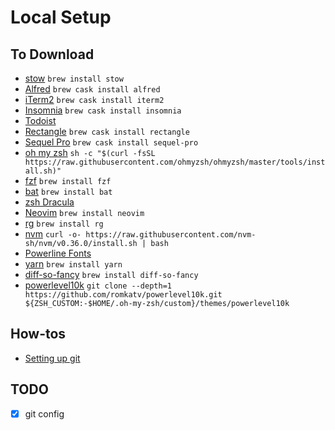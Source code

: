 # Local Setup

## To Download

- [stow](https://www.gnu.org/software/stow/) `brew install stow`
- [Alfred](https://www.alfredapp.com/) `brew cask install alfred`
- [iTerm2](https://www.iterm2.com/) `brew cask install iterm2`
- [Insomnia](https://insomnia.rest/) `brew cask install insomnia`
- [Todoist](https://todoist.com/downloads/mac?lang=en)
- [Rectangle](https://rectangleapp.com) `brew cask install rectangle`
- [Sequel Pro](https://www.sequelpro.com/) `brew cask install sequel-pro`
- [oh my zsh](https://github.com/ohmyzsh/ohmyzsh) `sh -c "$(curl -fsSL https://raw.githubusercontent.com/ohmyzsh/ohmyzsh/master/tools/install.sh)"`
- [fzf](https://github.com/junegunn/fzf) `brew install fzf`
- [bat](https://github.com/sharkdp/bat) `brew install bat`
- [zsh Dracula](https://draculatheme.com/zsh)
- [Neovim](https://neovim.io/) `brew install neovim`
- [rg](https://github.com/BurntSushi/ripgrep) `brew install rg`
- [nvm](https://github.com/nvm-sh/nvm) `curl -o- https://raw.githubusercontent.com/nvm-sh/nvm/v0.36.0/install.sh | bash`
- [Powerline Fonts](https://github.com/powerline/fonts)
- [yarn](https://classic.yarnpkg.com/en/) `brew install yarn`
- [diff-so-fancy](https://github.com/so-fancy/diff-so-fancy) `brew install diff-so-fancy`
- [powerlevel10k](https://github.com/romkatv/powerlevel10k) `git clone --depth=1 https://github.com/romkatv/powerlevel10k.git ${ZSH_CUSTOM:-$HOME/.oh-my-zsh/custom}/themes/powerlevel10k
`

## How-tos

- [Setting up git](https://medium.com/@gpp/configuring-ssh-key-for-github-9d2416a377ae)

## TODO

- [x] git config
